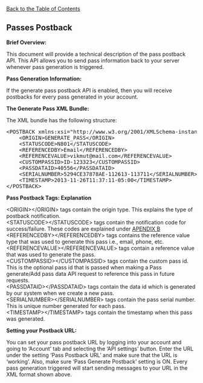 <a href="/1.3/README.md">Back to the Table of Contents</a>
<h2>Passes&nbsp;Postback</h2>
<div id="page-content"><p><strong>Brief Overview:</strong></p>
<p>This document will provide a technical description of the pass postback API. 
This API allows you to send pass information back to your server whenever pass generation is triggered.</p>
<p><strong>Pass Generation Information:</strong></p>
<p>If the generate pass postback API is enabled, then you will receive postbacks for every pass generated in your account.</p>
<p><a name="the_xml_bundle1"></a> <strong>The Generate Pass XML Bundle:</strong></p>
<p>The XML bundle has the following structure:</p>
<pre>
&lt;POSTBACK xmlns:xsi="http://www.w3.org/2001/XMLSchema-instance" xsi:noNamespaceSchemaLocation ="http://www.skycore.com/schema/pass-postback.xsd"&gt;
    &lt;ORIGIN&gt;GENERATE_PASS&lt;/ORIGIN&gt;
    &lt;STATUSCODE&gt;N801&lt;/STATUSCODE&gt;
    &lt;REFERENCEDBY&gt;Email&lt;/REFERENCEDBY&gt;
    &lt;REFERENCEVALUE&gt;vikmut@mail.com&lt;/REFERENCEVALUE&gt;
    &lt;CUSTOMPASSID&gt;ID-123323&lt;/CUSTOMPASSID&gt;
    &lt;PASSDATAID&gt;40556&lt;/PASSDATAID&gt;
    &lt;SERIALNUMBER&gt;5294CE37878AE-112613-113711&lt;/SERIALNUMBER&gt;
    &lt;TIMESTAMP&gt;2013-11-26T11:37:11-05:00&lt;/TIMESTAMP&gt;
&lt;/POSTBACK&gt;</pre>

<p><strong>Pass Postback Tags: Explanation</strong></p>
&lt;ORIGIN&gt;&lt;/ORIGIN&gt; tags contain the origin type. This explains the type of postback notification.<BR />
&lt;STATUSCODE&gt;&lt;/STATUSCODE&gt; tags contain the notification code for success/failure. These codes are explained under <a href="/1.3/CONTENTS/APPENDIX/APPENDIX_B.md">APENDIX B</a><BR />
&lt;REFERENCEDBY&gt;&lt;/REFERENCEDBY&gt; tags contains the reference value type that was used to generate this pass i.e., email, phone, etc.<BR />
&lt;REFERENCEVALUE&gt;&lt;/REFERENCEVALUE&gt; tags contain a reference value that was used to generate the pass.<BR />
&lt;CUSTOMPASSID&gt;&lt;/CUSTOMPASSID&gt; tags contain the custom pass id. This is the optional pass id that is passed when making a Pass generate/Add pass data API request to reference this pass in future requests.<BR />
&lt;PASSDATAID&gt;&lt;/PASSDATAID&gt; tags contain the data id which is generated by our system when we create a new pass.<BR />
&lt;SERIALNUMBER&gt;&lt;/SERIALNUMBER&gt; tags contain the pass serial number. This is unique number generated for each pass.<BR />
&lt;TIMESTAMP&gt;&lt;/TIMESTAMP&gt; tags contain the timestamp when this pass was generated.<BR />
<p><a name="setting_your_postback_url"></a> <strong>Setting your Postback URL:</strong></p>
<p>You can set your pass postback URL by logging into your account and going to &#8216;Account&#8217; tab and selecting the 
&#8216;API settings&#8217; button. Enter the URL under the setting &#8216;Pass Postback URL&#8217; and make sure that the URL is &#8216;working&#8217;. Also, make sure &#8216;Pass Generate Postback&#8217; setting is ON. Every pass generation triggered will start sending messages to your URL in the XML format shown above.</p>
